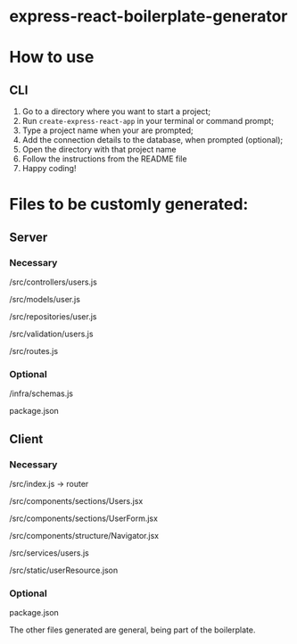 # express-react-boilerplate-generator

# How to use
## CLI
1. Go to a directory where you want to start a project;
2. Run `create-express-react-app` in your terminal or command prompt;
3. Type a project name when your are prompted;
4. Add the connection details to the database, when prompted (optional);
5. Open the directory with that project name
6. Follow the instructions from the README file
7. Happy coding!

# Files to be customly generated:

## Server
### Necessary
/src/controllers/users.js

/src/models/user.js

/src/repositories/user.js

/src/validation/users.js

/src/routes.js

### Optional
/infra/schemas.js

package.json


## Client
### Necessary
/src/index.js -> router

/src/components/sections/Users.jsx

/src/components/sections/UserForm.jsx

/src/components/structure/Navigator.jsx

/src/services/users.js

/src/static/userResource.json

### Optional
package.json


The other files generated are general, being part of the boilerplate.